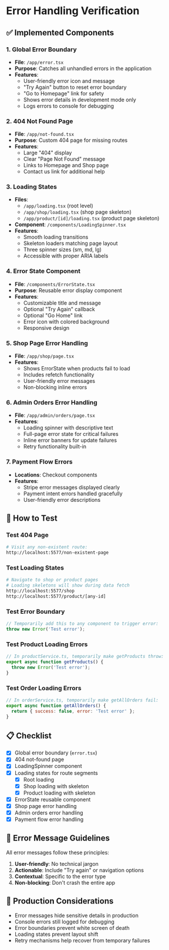# Error Handling Verification

## ✅ Implemented Components

### 1. Global Error Boundary
- **File**: `/app/error.tsx`
- **Purpose**: Catches all unhandled errors in the application
- **Features**:
  - User-friendly error icon and message
  - "Try Again" button to reset error boundary
  - "Go to Homepage" link for safety
  - Shows error details in development mode only
  - Logs errors to console for debugging

### 2. 404 Not Found Page
- **File**: `/app/not-found.tsx`
- **Purpose**: Custom 404 page for missing routes
- **Features**:
  - Large "404" display
  - Clear "Page Not Found" message
  - Links to Homepage and Shop page
  - Contact us link for additional help

### 3. Loading States
- **Files**:
  - `/app/loading.tsx` (root level)
  - `/app/shop/loading.tsx` (shop page skeleton)
  - `/app/product/[id]/loading.tsx` (product page skeleton)
- **Component**: `/components/LoadingSpinner.tsx`
- **Features**:
  - Smooth loading transitions
  - Skeleton loaders matching page layout
  - Three spinner sizes (sm, md, lg)
  - Accessible with proper ARIA labels

### 4. Error State Component
- **File**: `/components/ErrorState.tsx`
- **Purpose**: Reusable error display component
- **Features**:
  - Customizable title and message
  - Optional "Try Again" callback
  - Optional "Go Home" link
  - Error icon with colored background
  - Responsive design

### 5. Shop Page Error Handling
- **File**: `/app/shop/page.tsx`
- **Features**:
  - Shows ErrorState when products fail to load
  - Includes refetch functionality
  - User-friendly error messages
  - Non-blocking inline errors

### 6. Admin Orders Error Handling
- **File**: `/app/admin/orders/page.tsx`
- **Features**:
  - Loading spinner with descriptive text
  - Full-page error state for critical failures
  - Inline error banners for update failures
  - Retry functionality built-in

### 7. Payment Flow Errors
- **Locations**: Checkout components
- **Features**:
  - Stripe error messages displayed clearly
  - Payment intent errors handled gracefully
  - User-friendly error descriptions

## 🧪 How to Test

### Test 404 Page
```bash
# Visit any non-existent route:
http://localhost:5577/non-existent-page
```

### Test Loading States
```bash
# Navigate to shop or product pages
# Loading skeletons will show during data fetch
http://localhost:5577/shop
http://localhost:5577/product/[any-id]
```

### Test Error Boundary
```javascript
// Temporarily add this to any component to trigger error:
throw new Error('Test error');
```

### Test Product Loading Errors
```javascript
// In productService.ts, temporarily make getProducts throw:
export async function getProducts() {
  throw new Error('Test error');
}
```

### Test Order Loading Errors
```javascript
// In orderService.ts, temporarily make getAllOrders fail:
export async function getAllOrders() {
  return { success: false, error: 'Test error' };
}
```

## 📋 Checklist

- [x] Global error boundary (`error.tsx`)
- [x] 404 not-found page
- [x] LoadingSpinner component
- [x] Loading states for route segments
  - [x] Root loading
  - [x] Shop loading with skeleton
  - [x] Product loading with skeleton
- [x] ErrorState reusable component
- [x] Shop page error handling
- [x] Admin orders error handling
- [x] Payment flow error handling

## 🎯 Error Message Guidelines

All error messages follow these principles:
1. **User-friendly**: No technical jargon
2. **Actionable**: Include "Try again" or navigation options
3. **Contextual**: Specific to the error type
4. **Non-blocking**: Don't crash the entire app

## 🚀 Production Considerations

- Error messages hide sensitive details in production
- Console errors still logged for debugging
- Error boundaries prevent white screen of death
- Loading states prevent layout shift
- Retry mechanisms help recover from temporary failures
